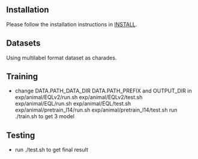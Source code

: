 ## Installation

Please follow the installation instructions in [INSTALL](INSTALL.md).

## Datasets

Using multilabel format dataset as charades.



## Training
- change DATA.PATH_DATA_DIR DATA.PATH_PREFIX and OUTPUT_DIR in exp/animal/EQLv2/run.sh exp/animal/EQLv2/test.sh exp/animal/EQL/run.sh exp/animal/EQL/test.sh exp/animal/pretrain_l14/run.sh exp/animal/pretrain_l14/test.sh
run ./train.sh to get 3 model

## Testing
- run ./test.sh to get final result
